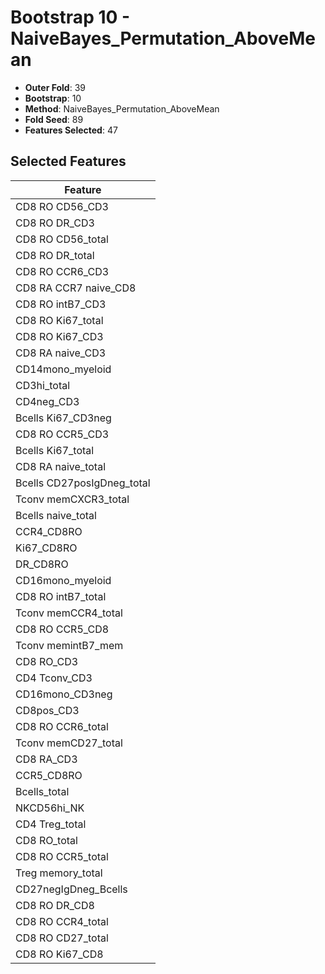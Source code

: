 # Bootstrap 10 - NaiveBayes_Permutation_AboveMean

- **Outer Fold**: 39
- **Bootstrap**: 10
- **Method**: NaiveBayes_Permutation_AboveMean
- **Fold Seed**: 89
- **Features Selected**: 47

## Selected Features

| Feature |
|---------|
| CD8 RO CD56_CD3 |
| CD8 RO DR_CD3 |
| CD8 RO CD56_total |
| CD8 RO DR_total |
| CD8 RO CCR6_CD3 |
| CD8 RA CCR7 naive_CD8 |
| CD8 RO intB7_CD3 |
| CD8 RO Ki67_total |
| CD8  RO Ki67_CD3 |
| CD8 RA naive_CD3 |
| CD14mono_myeloid |
| CD3hi_total |
| CD4neg_CD3 |
| Bcells Ki67_CD3neg |
| CD8 RO CCR5_CD3 |
| Bcells Ki67_total |
| CD8 RA naive_total |
| Bcells CD27posIgDneg_total |
| Tconv memCXCR3_total |
| Bcells naive_total |
| CCR4_CD8RO |
| Ki67_CD8RO |
| DR_CD8RO |
| CD16mono_myeloid |
| CD8 RO intB7_total |
| Tconv memCCR4_total |
| CD8 RO CCR5_CD8 |
| Tconv memintB7_mem |
| CD8 RO_CD3 |
| CD4 Tconv_CD3 |
| CD16mono_CD3neg |
| CD8pos_CD3 |
| CD8 RO CCR6_total |
| Tconv memCD27_total |
| CD8 RA_CD3 |
| CCR5_CD8RO |
| Bcells_total |
| NKCD56hi_NK |
| CD4 Treg_total |
| CD8 RO_total |
| CD8 RO CCR5_total |
| Treg memory_total |
| CD27negIgDneg_Bcells |
| CD8 RO DR_CD8 |
| CD8 RO CCR4_total |
| CD8 RO CD27_total |
| CD8 RO Ki67_CD8 |
